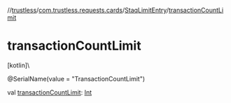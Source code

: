 //[trustless](../../../index.md)/[com.trustless.requests.cards](../index.md)/[StaqLimitEntry](index.md)/[transactionCountLimit](transaction-count-limit.md)

# transactionCountLimit

[kotlin]\

@SerialName(value = &quot;TransactionCountLimit&quot;)

val [transactionCountLimit](transaction-count-limit.md): [Int](https://kotlinlang.org/api/latest/jvm/stdlib/kotlin/-int/index.html)
